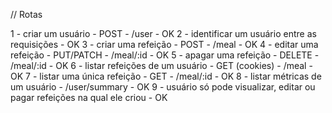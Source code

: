 // Rotas

1 - criar um usuário - POST - /user - OK
2 - identificar um usuário entre as requisições - OK
3 - criar uma refeição - POST - /meal - OK
4 - editar uma refeição - PUT/PATCH - /meal/:id - OK
5 - apagar uma refeição - DELETE - /meal/:id - OK
6 - listar refeições de um usuário - GET (cookies) - /meal - OK
7 - listar uma única refeição - GET - /meal/:id - OK
8 - listar métricas de um usuário - /user/summary - OK
9 - usuário só pode visualizar, editar ou pagar refeições na qual ele criou - OK